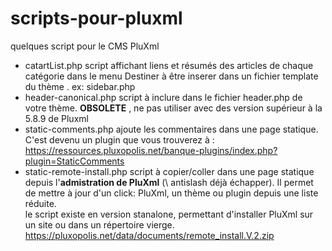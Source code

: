 # scripts-pour-pluxml
quelques script pour le CMS PluXml

* catartList.php  script affichant liens et résumés des articles de chaque catégorie dans le menu  Destiner à être inserer dans un fichier template du thème . ex: sidebar.php
* header-canonical.php script à inclure dans le fichier header.php de votre thème. **OBSOLETE** , ne pas utiliser avec des version supérieur à la 5.8.9 de Pluxml
* static-comments.php ajoute les commentaires dans une page statique. C'est devenu un plugin que vous trouverez à : https://ressources.pluxopolis.net/banque-plugins/index.php?plugin=StaticComments
* static-remote-install.php script à copier/coller dans une page statique depuis l'**admistration de PluXml** (\\ antislash déjà échapper). Il permet de mettre à jour d'un click: PluXml, un thème ou plugin depuis une liste réduite. <br> le script existe en version stanalone, permettant d'installer PluXml sur un site ou dans un répertoire vierge. https://pluxopolis.net/data/documents/remote_install.V.2.zip
